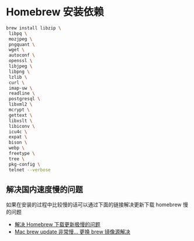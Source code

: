 # Homebrew 安装依赖

```bash
brew install libzip \
 libpq \
 mozjpeg \
 pngquant \
 wget \
 autoconf \
 openssl \
 libjpeg \
 libpng \
 lzlib \
 curl \
 imap-uw \
 readline \
 postgresql \
 libxml2 \
 mcrypt \
 gettext \
 libxslt \
 libiconv \
 icu4c \
 expat \
 bison \
 webp \
 freetype \
 tree \
 pkg-config \
 telnet --verbose
```

## 解决国内速度慢的问题

如果在安装的过程中比较慢的话可以通过下面的链接解决更新下载 homebrew 慢的问题

- [解决 Homebrew 下载更新极慢的问题](https://www.raydbg.com/2019/Homebrew-Update-Slow/)
- [Mac brew update 非常慢... 更换 brew 镜像源解决](https://xu3352.github.io/mac/2018/09/06/mac-homebrew-update-slowly)
